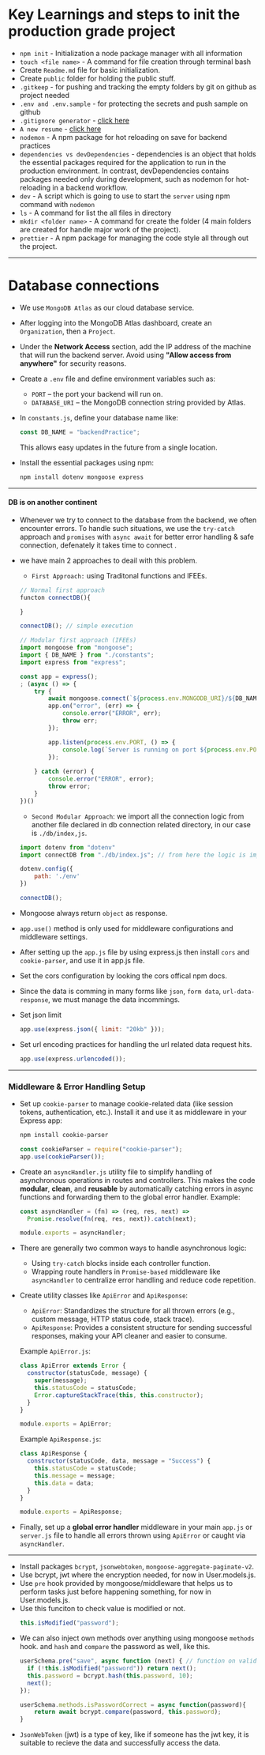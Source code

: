 # Key Learnings and steps to init the production grade project
- `npm init` - Initialization a node package manager with all information   
- `touch <file name>` - A command for file creation through terminal bash 
- Create `Readme.md` file for basic initialization.
- Create `public` folder for holding the public stuff.  
- `.gitkeep` - for pushing and tracking the empty folders by git on github as project needed
- `.env and .env.sample` - for protecting the secrets and push sample on github
- `.gitignore generator` - [click here](https://mrkandreev.name/snippets/gitignore-generator/)
- `A new resume` - [click here](https://mrkandreev.name)
- `nodemon` - A npm package for hot reloading on save for backend practices
- `dependencies vs devDependencies` - dependencies is an object that holds the essential packages required for the application to run in the production environment. In contrast, devDependencies contains packages needed only during development, such as nodemon for hot-reloading in a backend workflow. 
- `dev` - A script which is going to use to start the `server` using npm command with `nodemon`
- `ls` - A command for list the all files in directory 
- `mkdir <folder name>` - A command for create the folder (4 main folders are created for handle major work of the project). 
- `prettier` - A npm package for managing the code style all through out the project. 

---- 

# Database connections 

* We use `MongoDB Atlas` as our cloud database service.

* After logging into the MongoDB Atlas dashboard, create an `Organization`, then a `Project`.

* Under the **Network Access** section, add the IP address of the machine that will run the backend server. Avoid using **"Allow access from anywhere"** for security reasons.

* Create a `.env` file and define environment variables such as:

  * `PORT` – the port your backend will run on.
  * `DATABASE_URI` – the MongoDB connection string provided by Atlas.

* In `constants.js`, define your database name like:

  ```js
  const DB_NAME = "backendPractice";
  ```

  This allows easy updates in the future from a single location.

* Install the essential packages using npm:

  ```bash
  npm install dotenv mongoose express
  ```

---
#### DB is on another continent 
- Whenever we try to connect to the database from the backend, we often encounter errors. To handle such situations, we use the `try-catch` approach and `promises` with `async await` for better error handling & safe connection, defenately it takes time to connect .
- we have main 2 approaches to deail with this problem. 
    - `First Approach:` using Traditonal functions and IFEEs. 

    ```javascript   
    // Normal first approach 
    functon connectDB(){

    }

    connectDB(); // simple execution 
    ```

    ```javascript   
    // Modular first approach (IFEEs) 
    import mongoose from "mongoose";
    import { DB_NAME } from "./constants";
    import express from "express";

    const app = express();
    ; (async () => {
        try {
            await mongoose.connect(`${process.env.MONGODB_URI}/${DB_NAME}`)
            app.on("error", (err) => {
                console.error("ERROR", err);
                throw err;
            }); 

            app.listen(process.env.PORT, () => {
                console.log(`Server is running on port ${process.env.PORT}`);
            });
            
        } catch (error) {
            console.error("ERROR", error);
            throw error; 
        }
    })()
    ```

    - `Second Modular Approach`: we import all the connection logic from another file declared in db connection related directory, in our case is `./db/index,js`.
  
    ```javascript 
    import dotenv from "dotenv"
    import connectDB from "./db/index.js"; // from here the logic is imported 

    dotenv.config({
        path: './env'
    })

    connectDB(); 

    ```
- Mongoose always return `object` as response. 
- `app.use()` method is only used for middleware configurations and middleware settings. 
- After setting up the `app.js` file by using express.js then install `cors` and `cookie-parser`, and use it in app.js file. 
- Set the cors configuration by looking the cors offical npm docs.
- Since the data is comming in many forms like `json`, `form data`, `url-data-response`, we must manage the data incommings. 
- Set json limit 
    ```js
    app.use(express.json({ limit: "20kb" })); 
    ```
- Set url encoding practices for handling the url related data request hits.
    ```js
    app.use(express.urlencoded()); 
    ```
---
### **Middleware & Error Handling Setup**

* Set up `cookie-parser` to manage cookie-related data (like session tokens, authentication, etc.). Install it and use it as middleware in your Express app:

  ```bash
  npm install cookie-parser
  ```

  ```js
  const cookieParser = require("cookie-parser");
  app.use(cookieParser());
  ```

* Create an `asyncHandler.js` utility file to simplify handling of asynchronous operations in routes and controllers. This makes the code **modular**, **clean**, and **reusable** by automatically catching errors in async functions and forwarding them to the global error handler.
  Example:

  ```js
  const asyncHandler = (fn) => (req, res, next) =>
    Promise.resolve(fn(req, res, next)).catch(next);

  module.exports = asyncHandler;
  ```

* There are generally two common ways to handle asynchronous logic:

  * Using `try-catch` blocks inside each controller function.
  * Wrapping route handlers in `Promise-based` middleware like `asyncHandler` to centralize error handling and reduce code repetition.

* Create utility classes like `ApiError` and `ApiResponse`:

  * `ApiError`: Standardizes the structure for all thrown errors (e.g., custom message, HTTP status code, stack trace).
  * `ApiResponse`: Provides a consistent structure for sending successful responses, making your API cleaner and easier to consume.

  Example `ApiError.js`:

  ```js
  class ApiError extends Error {
    constructor(statusCode, message) {
      super(message);
      this.statusCode = statusCode;
      Error.captureStackTrace(this, this.constructor);
    }
  }

  module.exports = ApiError;
  ```

  Example `ApiResponse.js`:

  ```js
  class ApiResponse {
    constructor(statusCode, data, message = "Success") {
      this.statusCode = statusCode;
      this.message = message;
      this.data = data;
    }
  }

  module.exports = ApiResponse;
  ```

* Finally, set up a **global error handler** middleware in your main `app.js` or `server.js` file to handle all errors thrown using `ApiError` or caught via `asyncHandler`.

---
- Install packages `bcrypt`, `jsonwebtoken`, `mongoose-aggregate-paginate-v2`. 
- Use bcrypt, jwt where the encryption needed, for now in User.models.js.
- Use `pre` hook provided by mongoose/middleware that helps us to perform tasks just before happening something, for now in User.models.js.
- Use this funciton to check value is modified or not. 
  ```js
  this.isModified("password");
  ```
- We can also inject own methods over anything using mongoose `methods` hook. and `hash` and `compare` the password as well, like this. 
  ```js
  userSchema.pre("save", async function (next) { // function on validation "save", mongoose docs
    if (!this.isModified("password")) return next();
    this.password = bcrypt.hash(this.password, 10);
    next();
  });

  userSchema.methods.isPasswordCorrect = async function(password){
      return await bcrypt.compare(password, this.password);
  }  
  ```
- `JsonWebToken` (jwt) is a type of key, like if someone has the jwt key, it is suitable to recieve the data and successfully access the data. 